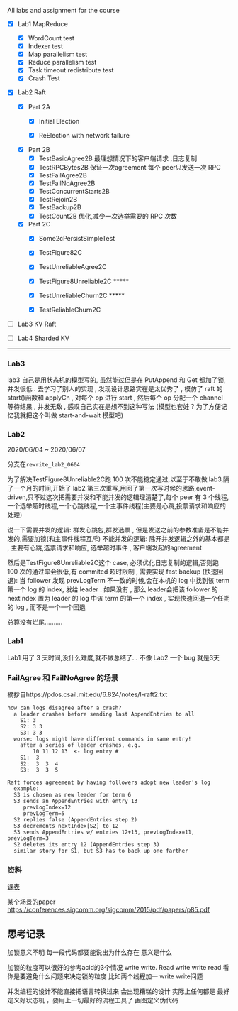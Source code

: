 
All labs and assignment for the course

- [x] Lab1 MapReduce
  - [x] WordCount test 
  - [x] Indexer test 
  - [x] Map parallelism test 
  - [x] Reduce parallelism test 
  - [x] Task timeout redistribute test 
  - [x] Crash Test 
  
- [x] Lab2 Raft
  - [x] Part 2A 
    - [x] Initial Election 
    - [x] ReElection with network failure 


  - [x] Part 2B
    - [x] TestBasicAgree2B 最理想情况下的客户端请求 ,日志复制
    - [x] TestRPCBytes2B 保证一次agreement 每个 peer只发送一次 RPC
    - [x] TestFailAgree2B 
    - [x] TestFailNoAgree2B 
    - [x] TestConcurrentStarts2B 
    - [x] TestRejoin2B 
    - [x] TestBackup2B 
    - [x] TestCount2B 优化,减少一次选举需要的 RPC 次数

  - [x] Part 2C
    - [x] Some2cPersistSimpleTest
    - [x] TestFigure82C
    - [x] TestUnreliableAgree2C
    - [x] TestFigure8Unreliable2C *****
    - [x] TestUnreliableChurn2C *****
    - [x] TestReliableChurn2C


- [ ] Lab3 KV Raft
- [ ] Lab4 Sharded KV


---

### Lab3

lab3 自己是用状态机的模型写的, 虽然能过但是在 PutAppend 和 Get 都加了锁,并发很低 . 去学习了别人的实现 , 发现设计思路实在是太优秀了 , 模仿了 raft 的 start()函数和 applyCh , 对每个 op 进行 start , 然后每个 op 分配一个 channel 等待结果 , 并发无敌 , 感叹自己实在是想不到这种写法 (模型也套娃 ? 为了方便记忆我就把这个叫做 start-and-wait 模型吧)

### Lab2

2020/06/04 ~ 2020/06/07

分支在`rewrite_lab2_0604`

为了解决TestFigure8Unreliable2C跑 100 次不能稳定通过,以至于不敢做 lab3,隔了一个月的时间,开始了 lab2 第三次重写,用回了第一次写时候的思路,event-driven,只不过这次把需要并发和不能并发的逻辑理清楚了,每个 peer 有 3 个线程,一个选举超时线程,一个心跳线程,一个主事件线程(主要是心跳,投票请求和响应的处理)

说一下需要并发的逻辑: 群发心跳包,群发选票 , 但是发送之前的参数准备是不能并发的,需要加锁(和主事件线程互斥)
不能并发的逻辑:  除开并发逻辑之外的基本都是 , 主要有心跳,选票请求和响应, 选举超时事件 , 客户端发起的agreement

然后是TestFigure8Unreliable2C这个 case, 必须优化日志复制的逻辑,否则跑 100 次的通过率会很低,有 commited 超时限制 ,  需要实现 fast backup (快速回退): 当 follower 发现 prevLogTerm 不一致的时候,会在本机的 log 中找到该 term 第一个 log 的 index, 发给 leader . 如果没有 , 那么 leader会把该 follower 的 nextIndex 置为 leader 的 log 中该 term 的第一个 index , 实现快速回退一个任期的 log , 而不是一个一个回退

总算没有烂尾..........


### Lab1

Lab1 用了 3 天时间,没什么难度,就不做总结了… 不像 Lab2 一个 bug 就是3天



### FailAgree 和 FailNoAgree 的场景

摘抄自https://pdos.csail.mit.edu/6.824/notes/l-raft2.txt

```
how can logs disagree after a crash?
  a leader crashes before sending last AppendEntries to all
    S1: 3
    S2: 3 3
    S3: 3 3
  worse: logs might have different commands in same entry!
    after a series of leader crashes, e.g.
        10 11 12 13  <- log entry #
    S1:  3
    S2:  3  3  4
    S3:  3  3  5

Raft forces agreement by having followers adopt new leader's log
  example:
  S3 is chosen as new leader for term 6
  S3 sends an AppendEntries with entry 13
     prevLogIndex=12
     prevLogTerm=5
  S2 replies false (AppendEntries step 2)
  S3 decrements nextIndex[S2] to 12
  S3 sends AppendEntries w/ entries 12+13, prevLogIndex=11, prevLogTerm=3
  S2 deletes its entry 12 (AppendEntries step 3)
  similar story for S1, but S3 has to back up one farther
  ```



### 资料

[课表](https://pdos.csail.mit.edu/6.824/schedule.html)


某个场景的paper
https://conferences.sigcomm.org/sigcomm/2015/pdf/papers/p85.pdf

 
## 思考记录

加锁意义不明 每一段代码都要能说出为什么存在 意义是什么

加锁的粒度可以很好的参考acid的3个情况 write write. Read write  write read 看你是要避免什么问题来决定锁的粒度 比如两个线程加一 write write问题

并发编程的设计不能直接把语言转换过来 会出现糟糕的设计 实际上任何都是 最好定义好状态机 ，要用上一切最好的流程工具了 画图定义伪代码

